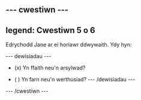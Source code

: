 --- cwestiwn ---
---
legend: Cwestiwn 5 o 6
---

Edrychodd Jane ar ei horiawr ddwywaith. Ydy hyn:

--- dewisiadau ---
- (x) Yn ffaith neu'n arsylwad?

- ( ) Yn farn neu'n werthusiad? --- /dewisiadau ---

--- /cwestiwn ---
